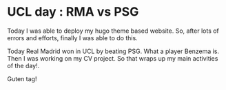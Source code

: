 # UCL day : RMA vs PSG


Today I was able to deploy my hugo theme based website. So, after lots of errors and efforts, finally I was able to do this. 

Today Real Madrid won in UCL by beating PSG. What a player Benzema is. 
Then I was working on my CV project. 
So that wraps up my main activities of the day!. 

Guten tag!
